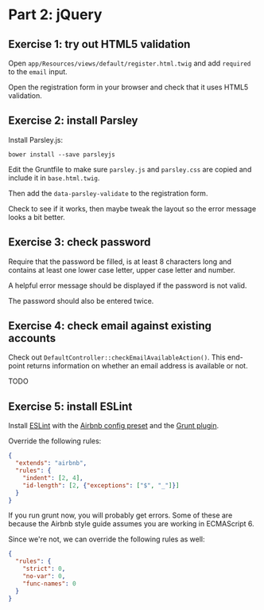 # Part 2: jQuery

## Exercise 1: try out HTML5 validation

Open `app/Resources/views/default/register.html.twig` and add `required` to the `email` input.

Open the registration form in your browser and check that it uses HTML5 validation.

## Exercise 2: install Parsley

Install Parsley.js:

```
bower install --save parsleyjs
```

Edit the Gruntfile to make sure `parsley.js` and `parsley.css` are copied and include it in `base.html.twig`.

Then add the `data-parsley-validate` to the registration form.

Check to see if it works, then maybe tweak the layout so the error message looks a bit better.

## Exercise 3: check password

Require that the password be filled, is at least 8 characters long and contains at least one lower case letter, upper case letter and number.

A helpful error message should be displayed if the password is not valid.

The password should also be entered twice.

## Exercise 4: check email against existing accounts

Check out `DefaultController::checkEmailAvailableAction()`. This end-point returns information on whether an email address is available or not.

TODO

## Exercise 5: install ESLint

Install [ESLint](https://www.npmjs.com/package/eslint)
with the [Airbnb config preset](https://www.npmjs.com/package/eslint-config-airbnb)
and the [Grunt plugin](https://www.npmjs.com/package/grunt-contrib-eslint).

Override the following rules:

```json
{
  "extends": "airbnb",
  "rules": {
    "indent": [2, 4],
    "id-length": [2, {"exceptions": ["$", "_"]}]
  }
}
```

If you run grunt now, you will probably get errors. Some of these are because the Airbnb style guide assumes you are working in ECMAScript 6.

Since we're not, we can override the following rules as well:

```json
{
  "rules": {
    "strict": 0,
    "no-var": 0,
    "func-names": 0
  }
}
```
